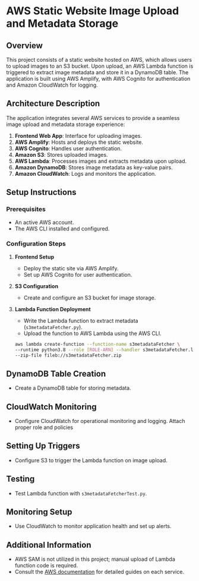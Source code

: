 # AWS Static Website Image Upload and Metadata Storage

## Overview

This project consists of a static website hosted on AWS, which allows users to upload images to an S3 bucket. Upon upload, an AWS Lambda function is triggered to extract image metadata and store it in a DynamoDB table. The application is built using AWS Amplify, with AWS Cognito for authentication and Amazon CloudWatch for logging.

## Architecture Description

The application integrates several AWS services to provide a seamless image upload and metadata storage experience:

1. **Frontend Web App**: Interface for uploading images.
2. **AWS Amplify**: Hosts and deploys the static website.
3. **AWS Cognito**: Handles user authentication.
4. **Amazon S3**: Stores uploaded images.
5. **AWS Lambda**: Processes images and extracts metadata upon upload.
6. **Amazon DynamoDB**: Stores image metadata as key-value pairs.
7. **Amazon CloudWatch**: Logs and monitors the application.

## Setup Instructions

### Prerequisites

- An active AWS account.
- The AWS CLI installed and configured.

### Configuration Steps

1. **Frontend Setup**
   - Deploy the static site via AWS Amplify.
   - Set up AWS Cognito for user authentication.

2. **S3 Configuration**
   - Create and configure an S3 bucket for image storage.

3. **Lambda Function Deployment**
   - Write the Lambda function to extract metadata (`s3metadataFetcher.py`).
   - Upload the function to AWS Lambda using the AWS CLI.

   ```bash
   aws lambda create-function --function-name s3metadataFetcher \
   --runtime python3.8 --role [ROLE-ARN] --handler s3metadataFetcher.lambda_handler \
   --zip-file fileb://s3metadataFetcher.zip

## DynamoDB Table Creation

- Create a DynamoDB table for storing metadata.

## CloudWatch Monitoring

- Configure CloudWatch for operational monitoring and logging. Attach proper role and policies

## Setting Up Triggers

- Configure S3 to trigger the Lambda function on image upload.

## Testing

- Test Lambda function with `s3metadataFetcherTest.py`.

## Monitoring Setup

- Use CloudWatch to monitor application health and set up alerts.


## Additional Information

- AWS SAM is not utilized in this project; manual upload of Lambda function code is required.
- Consult the [AWS documentation](https://aws.amazon.com/documentation/) for detailed guides on each service.




